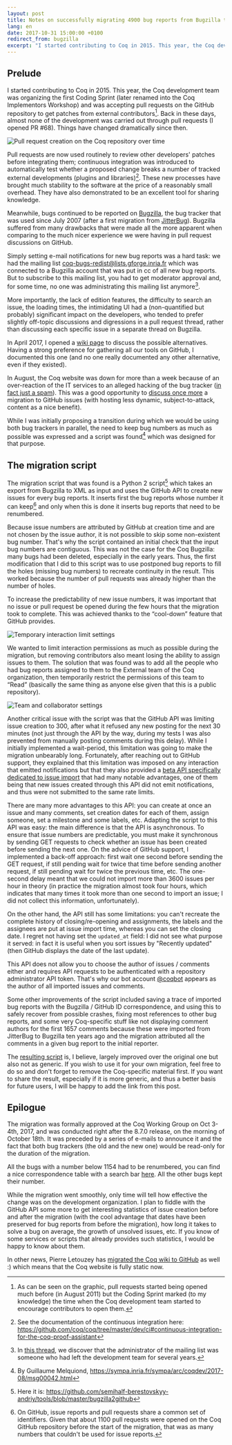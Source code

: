 ```yaml
---
layout: post
title: Notes on successfully migrating 4900 bug reports from Bugzilla to GitHub issues
lang: en
date: 2017-10-31 15:00:00 +0100
redirect_from: bugzilla
excerpt: "I started contributing to Coq in 2015. This year, the Coq development team was organizing the first Coding Sprint (later renamed into the Coq Implementors Workshop) and was accepting pull requests on the GitHub repository to get patches from external contributors. Back in these days, almost none of the development was carried out through pull requests (I opened PR #68). Things have changed dramatically since then."
---
```


## Prelude ##

I started contributing to Coq in 2015. This year, the Coq development team
was organizing the first Coding Sprint (later renamed into the Coq Implementors
Workshop) and was accepting pull requests on the GitHub repository to get
patches from external contributors[^1]. Back in these days, almost none of the
development was carried out through pull requests (I opened PR #68). Things
have changed dramatically since then.

![Pull request creation on the Coq repository over time](/images/coq-pull-requests-over-time.png)

[^1]: As can be seen on the graphic, pull requests started being opened much before (in August 2011) but the Coding Sprint marked (to my knowledge) the time when the Coq development team started to encourage contributors to open them.

Pull requests are now used routinely to review other developers' patches before
integrating them; continuous integration was introduced to automatically test
whether a proposed change breaks a number of tracked external developments
(plugins and libraries)[^2]. These new processes have brought much stability
to the software at the price of a reasonably small overhead. They have also
demonstrated to be an excellent tool for sharing knowledge.

[^2]: See the documentation of the continuous integration here: <https://github.com/coq/coq/tree/master/dev/ci#continuous-integration-for-the-coq-proof-assistant>

Meanwhile, bugs continued to be reported on [Bugzilla](https://www.bugzilla.org/),
the bug tracker that was used since July 2007 (after a first migration from
[JitterBug](https://www.samba.org/jitterbug/)). Bugzilla suffered from many
drawbacks that were made all the more apparent when comparing to the much nicer
experience we were having in pull request discussions on GitHub.

Simply setting e-mail notifications for new bug reports was a hard task: we
had the mailing list <coq-bugs-redist@lists.gforge.inria.fr> which was connected
to a Bugzilla account that was put in cc of all new bug reports. But to
subscribe to this mailing list, you had to get moderator approval and, for some
time, no one was administrating this mailing list anymore[^3].

[^3]: In [this thread](https://sympa.inria.fr/sympa/arc/coqdev/2017-04/msg00025.html), we discover that the administrator of the mailing list was someone who had left the development team for several years.

More importantly, the lack of edition features, the difficulty to search an
issue, the loading times, the intimidating UI had a (non-quantified but probably)
significant impact on the developers, who tended to prefer slightly off-topic
discussions and digressions in a pull request thread, rather than discussing
each specific issue in a separate thread on Bugzilla.

In April 2017, I opened a [wiki page](https://github.com/coq/coq/wiki/BugzillaVsOtherTools)
to discuss the possible
alternatives. Having a strong preference for gathering all our tools on GitHub,
I documented this one (and no one really documented any other alternative,
even if they existed).

In August, the Coq website was down for more than a week because of an
over-reaction of the IT services to an alleged hacking of the bug tracker
([in fact just a spam](https://sympa.inria.fr/sympa/arc/coq-club/2017-08/msg00040.html)). This was a good opportunity to
[discuss once more](https://sympa.inria.fr/sympa/arc/coqdev/2017-08/msg00019.html)
a migration to GitHub issues (with hosting less dynamic, subject-to-attack,
content as a nice benefit).

While I was initially proposing a transition during which we would be using both
bug trackers in parallel, the need to keep bug numbers as much as possible
was expressed and a script was found[^4] which was designed for that purpose.

[^4]: By Guillaume Melquiond, <https://sympa.inria.fr/sympa/arc/coqdev/2017-08/msg00042.html>

## The migration script ##

The migration script that was found is a Python 2 script[^5] which takes an export
from Bugzilla to XML as input and uses the GitHub API to create new issues
for every bug reports. It inserts first the bug reports whose number it can keep[^6]
and only when this is done it inserts bug reports that need to be renumbered.

[^5]: Here it is: <https://github.com/semihalf-berestovskyy-andriy/tools/blob/master/bugzilla2github>

[^6]: On GitHub, issue reports and pull requests share a common set of identifiers. Given that about 1100 pull requests were opened on the Coq GitHub repository before the start of the migration, that was as many numbers that couldn't be used for issue reports.

Because issue numbers are attributed by GitHub at creation time and are not
chosen by the issue author, it is not possible to skip some non-existent bug
number. That's why the script contained an initial check that the input bug
numbers are contiguous. This was not the case for the Coq Bugzilla: many bugs
had been deleted, especially in the early years. Thus, the first modification
that I did to this script was to use postponed bug reports to fill the holes
(missing bug numbers) to recreate continuity in the result. This worked
because the number of pull requests was already higher than the number of holes.

To increase the predictability of new issue numbers, it was important that no
issue or pull request be opened during the few hours that the migration took
to complete. This was achieved thanks to the “cool-down” feature that GitHub
provides.

![Temporary interaction limit settings](/images/cool-down-github.png)

We wanted to limit interaction permissions as much as possible during the
migration, but removing contributors also meant losing the ability to assign
issues to them. The solution that was found was to add all the people who had
bug reports assigned to them to the External team of the Coq organization,
then temporarily restrict the permissions of this team to “Read” (basically the
same thing as anyone else given that this is a public repository).

![Team and collaborator settings](/images/teams-github.png)

Another critical issue with the script was that the GitHub API was limiting issue
creation to 300, after what it refused any new posting for the next 30 minutes
(not just through the API by the way, during my tests I was also prevented from
manually posting comments during this delay). While I initially implemented a
wait-period, this limitation was going to make the migration unbearably long.
Fortunately, after reaching out to GitHub support, they explained that this
limitation was imposed on any interaction that emitted notifications but that
they also provided a
[beta API specifically dedicated to issue import](https://gist.github.com/jonmagic/5282384165e0f86ef105) that had many notable advantages, one of them being that new issues created
through this API did not emit notifications, and thus were not submitted to
the same rate limits.

There are many more advantages to this API: you can create at once an issue and
many comments, set creation dates for each of them, assign someone, set a
milestone and some labels, etc. Adapting the script to this API was easy: the
main difference is that the API is asynchronous. To ensure that issue numbers
are predictable, you must make it synchronous by sending GET requests to check
whether an issue has been created before sending the next one. On the advice
of GitHub support, I implemented a back-off approach: first wait one second
before sending the GET request, if still pending wait for twice that time
before sending another request, if still pending wait for twice the previous
time, etc. The one-second delay meant that we could not import more than 3600
issues per hour in theory (in practice the migration almost took four hours,
which indicates that many times it took more than one second to import an
issue; I did not collect this information, unfortunately).

On the other hand, the API still has some limitations: you can't recreate the
complete history of closing/re-opening and assignments, the labels and the
assignees are put at issue import time, whereas you can set the
closing date. I regret not having set the `updated_at` field: I did not see
what purpose it served: in fact it is useful when you sort issues by "Recently
updated" (then GitHub displays the date of the last update).

This API does not allow you to choose the author of issues / comments
either and requires API requests to be authenticated with a repository
administrator API token. That's why our bot account
[@coqbot](https://github.com/coqbot) appears as the author of all imported
issues and comments.

Some other improvements of the script included saving a trace of imported
bug reports with the Bugzilla / GitHub ID correspondence, and using this
to safely recover from possible crashes, fixing most references to other
bug reports, and some very Coq-specific stuff like not displaying comment
authors for the first 1657 comments because these were imported from
JitterBug to Bugzilla ten years ago and the migration attributed all the
comments in a given bug report to the initial reporter.

The [resulting script](https://gist.github.com/Zimmi48/d923e52f64fe17c72852d9c148bfcdc6#file-bugzilla2github)
is, I believe, largely improved over the original one but also not as generic.
If you wish to use it for your own migration, feel free to do so and don't
forget to remove the Coq-specific material first. If you want to share the
result, especially if it is more generic, and thus a better basis for future
users, I will be happy to add the link from this post.

## Epilogue ##

The migration was formally approved at the Coq Working Group on Oct 3-4th, 2017,
and was conducted right after the 8.7.0 release, on the morning of October
18th. It was preceded by a series of e-mails to announce it and
the fact that both bug trackers (the old and the new one) would be read-only
for the duration of the migration.

All the bugs with a number below 1154 had to be renumbered, you can find
a nice correspondence table with a search bar
[here](https://github.com/coq/coq/blob/master/dev/bugzilla2github_stripped.csv).
All the other bugs kept their number.

While the migration went smoothly, only time will tell how effective the
change was on the development organization. I plan to fiddle with the GitHub
API some more to get interesting statistics of issue creation before and
after the migration (with the cool advantage that dates have been preserved
for bug reports from before the migration), how long it takes to solve a
bug on average, the growth of unsolved issues, etc. If you know of some
services or scripts that already provides such statistics, I would be happy
to know about them.

In other news, Pierre Letouzey has
[migrated the Coq wiki to GitHub](https://github.com/coq/coq/wiki/WikiMigration)
as well :) which means that the Coq website is fully static now.
